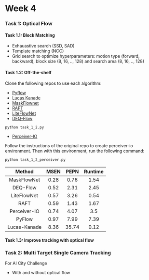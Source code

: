 # Week 4

### Task 1: Optical Flow

#### Task 1.1: Block Matching
   + Exhauastive search (SSD, SAD)
   + Template matching (NCC)
   + Grid search to optimize hyperparameters: motion type (forward, backward), block size (8, 16, .., 128) and search area (8, 16, .., 128)

#### Task 1.2: Off-the-shelf
Clone the following repos to use each algorithm:
   + [Pyflow](https://github.com/pathak22/pyflow)
   + [Lucas Kanade](https://docs.opencv.org/3.3.1/dc/d6b/group__video__track.html#ga473e4b886d0bcc6b65831eb88ed93323)
   + [MaskFlownet](https://github.com/microsoft/MaskFlownet)
   + [RAFT](https://github.com/princeton-vl/RAFT)
   + [LiteFlowNet](https://github.com/sniklaus/pytorch-liteflownet)
   + [DEQ-Flow](https://github.com/locuslab/deq-flow)
```bash
python task_1_2.py
```
   + [Perceiver-IO](https://github.com/krasserm/perceiver-io.git)

Follow the instructions of the original repo to create perceiver-io environment. Then with this environment, run the following command:
```bash
python task_1_2_perceiver.py
```
|    Method    |  MSEN  | PEPN | Runtime |
|:------------:|:------:|:----:|:-------:|
|  MaskFlowNet  | 0.28 | 0.76 |   1.54  |
|   DEQ-Flow    | 0.52 | 2.31 |   2.45  |
|  LiteFlowNet  | 0.57 | 3.26 |   0.54  |
|     RAFT      | 0.59 | 1.43 |   1.67  |
| Perceiver-IO  | 0.74 | 4.07 |   3.5   |
|    PyFlow     | 0.97 | 7.99 |   7.39  |
| Lucas-Kanade  | 8.36 | 35.74|   0.12  |



#### Task 1.3: Improve tracking with optical flow


### Task 2: Multi Target Single Camera Tracking
For AI City Challenge
   + With and without optical flow

